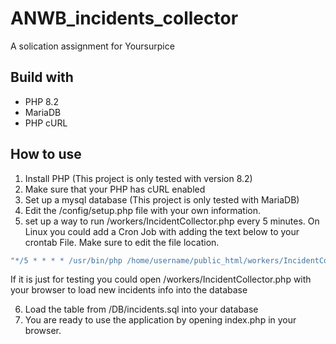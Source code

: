 # ANWB_incidents_collector

A solication assignment for Yoursurpice

## Build with 

* PHP 8.2
* MariaDB
* PHP cURL


## How to use 

1. Install PHP (This project is only tested with version 8.2)
2. Make sure that your PHP has cURL enabled 
3. Set up a mysql database (This project is only tested with MariaDB)
4. Edit the /config/setup.php file with your own information. 
5. set up a way to run /workers/IncidentCollector.php every 5 minutes.
   On Linux you could add a Cron Job with adding the text below to your crontab File. Make sure to edit the file location. 
```bash 
"*/5 * * * * /usr/bin/php /home/username/public_html/workers/IncidentCollector.php >/dev/null 2>&1"
```
If it is just for testing you could open /workers/IncidentCollector.php with your browser to load new incidents info into the database 

6. Load the table from /DB/incidents.sql into your database 
7. You are ready to use the application by opening index.php in your browser. 
